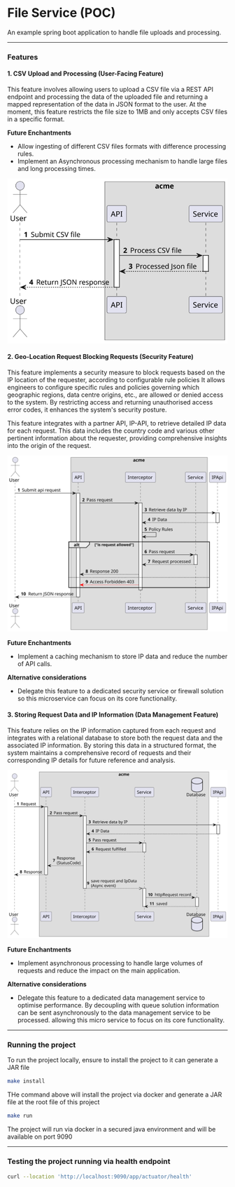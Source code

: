 # File Service (POC)

An example spring boot application to handle file uploads and processing.

---

### Features

#### 1. CSV Upload and Processing (User-Facing Feature)

This feature involves allowing users to upload a CSV file via a REST API endpoint and processing the data of the
uploaded file and returning a mapped representation of the data in JSON format to the user.
At the moment, this feature restricts the file size to 1MB and only accepts CSV files in a specific format.

**Future Enchantments**

- Allow ingesting of different CSV files formats with difference processing rules.
- Implement an Asynchronous processing mechanism to handle large files and long processing times.

![](./docs/img/UC:Upload-and-Process-CSV-Data.svg)

#### 2. Geo-Location Request Blocking Requests (Security Feature)

This feature implements a security measure to block requests based on the IP location of the requester, according to
configurable rule policies It allows engineers to configure specific rules and policies governing which geographic
regions, data centre origins, etc., are allowed or denied access to the system.
By restricting access and returning unauthorised access error codes, it enhances the system's security posture.

This feature integrates with a partner API, IP-API, to retrieve detailed IP data for each request.
This data includes the country code and various other pertinent information about the requester,
providing comprehensive insights into the origin of the request.

![](./docs/img/UC:Geo-Location-Based-Access-Control.svg)

**Future Enchantments**

- Implement a caching mechanism to store IP data and reduce the number of API calls.

**Alternative considerations**

- Delegate this feature to a dedicated security service or firewall solution so this microservice can focus on its core
  functionality.

#### 3. Storing Request Data and IP Information (Data Management Feature)

This feature relies on the IP information captured from each request and integrates with a relational
database to store both the request data and the associated IP information.
By storing this data in a structured format, the system maintains a comprehensive record of requests and their
corresponding IP details for future reference and analysis.

![](./docs/img/UC:Store-Request-Data-and-IP-Information.svg)

**Future Enchantments**

- Implement asynchronous processing to handle large volumes of requests and reduce the impact on the main application.

**Alternative considerations**

- Delegate this feature to a dedicated data management service to optimise performance. By decoupling with queue
  solution information can be sent asynchronously to the data management service to be processed. allowing this micro
  service to focus on its core functionality.

---

### Running the project

To run the project locally, ensure to install the project to it can generate a JAR file

```bash
make install
```

THe command above will install the project via docker and generate a JAR file at the root file of this project

```bash
make run
```

The project will run via docker in a secured java environment and will be available on port 9090

---

### Testing the project running via health endpoint

```bash
curl --location 'http://localhost:9090/app/actuator/health'
```
